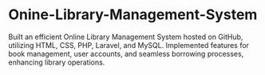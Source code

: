 # Onine-Library-Management-System
Built an efficient Online Library Management System hosted on GitHub, utilizing HTML, CSS, PHP, Laravel, and MySQL. Implemented features for book management, user accounts, and seamless borrowing processes, enhancing library operations.

